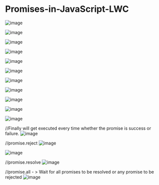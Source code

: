 # Promises-in-JavaScript-LWC

![image](https://user-images.githubusercontent.com/43552295/231123439-c13f70f4-01ca-480c-ad4c-03800dc4cd6e.png)

![image](https://user-images.githubusercontent.com/43552295/231128901-4412eb0c-3dc7-4b37-90cb-90980169bd65.png)


![image](https://user-images.githubusercontent.com/43552295/231123790-59d4b0a1-78da-4c9a-8d27-aae4ee1a1f7b.png)

![image](https://user-images.githubusercontent.com/43552295/231123917-0dd47db6-7c98-4d9f-90d0-19719b99deff.png)

![image](https://user-images.githubusercontent.com/43552295/231124079-efc6b63e-be40-41e4-93ad-bab72dca71d2.png)

![image](https://user-images.githubusercontent.com/43552295/231124310-d2c5d308-88ce-45e2-b976-cb9ef0413af3.png)

![image](https://user-images.githubusercontent.com/43552295/231127303-13d804f9-285a-477d-9d0c-aa70630724bb.png)

![image](https://user-images.githubusercontent.com/43552295/231127228-16b2c04c-39b4-48d4-b632-43c76a761197.png)

![image](https://user-images.githubusercontent.com/43552295/231128399-a8c56f35-f023-443e-b6bf-c791218e368a.png)

![image](https://user-images.githubusercontent.com/43552295/231128473-fd14d95d-5aec-4b9f-a86d-6ba239fbb00c.png)

![image](https://user-images.githubusercontent.com/43552295/231128681-148a4ace-2342-4a9d-8cd1-53f3b1a281e5.png)

//Finally will get executed every time whether the promise is success or failure.
![image](https://user-images.githubusercontent.com/43552295/231128719-8c50575e-ea90-4898-9be4-e698b4bbf67a.png)

//promise.reject
![image](https://user-images.githubusercontent.com/43552295/231133293-d9ca4bf7-dcbb-4587-8d09-634453a802c9.png)

![image](https://user-images.githubusercontent.com/43552295/231133445-20d08e95-62cd-408e-a408-f2dbb6cf2e0e.png)

//promise.resolve
![image](https://user-images.githubusercontent.com/43552295/231138869-e130320b-e0c4-4200-a2e0-64da30a2b078.png)

//promise.all - > Wait for all promises to be resolved or any promise to be rejected
![image](https://user-images.githubusercontent.com/43552295/231157115-7c600a34-23d2-4920-ab4d-f1f098b6f9a7.png)



